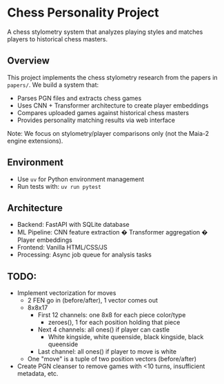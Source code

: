 # Chess Personality Project

A chess stylometry system that analyzes playing styles and matches players to historical chess masters.

## Overview
This project implements the chess stylometry research from the papers in `papers/`. We build a system that:
- Parses PGN files and extracts chess games
- Uses CNN + Transformer architecture to create player embeddings
- Compares uploaded games against historical chess masters
- Provides personality matching results via web interface

Note: We focus on stylometry/player comparisons only (not the Maia-2 engine extensions).

## Environment
- Use `uv` for Python environment management
- Run tests with: `uv run pytest`

## Architecture
- Backend: FastAPI with SQLite database
- ML Pipeline: CNN feature extraction � Transformer aggregation � Player embeddings
- Frontend: Vanilla HTML/CSS/JS
- Processing: Async job queue for analysis tasks


## TODO:

- Implement vectorization for moves
  - 2 FEN go in (before/after), 1 vector comes out
  - 8x8x17
    - First 12 channels: one 8x8 for each piece color/type
      - zeroes(), 1 for each position holding that piece
    - Next 4 channels: all ones() if player can castle
      - White kingside, white queenside, black kingside, black queenside
    - Last channel: all ones() if player to move is white
  - One "move" is a tuple of two position vectors (before/after)
- Create PGN cleanser to remove games with <10 turns, insufficient metadata, etc.

